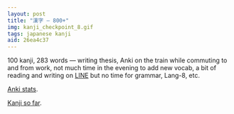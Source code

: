 ```yaml
---
layout: post
title: "漢字 — 800+"
img: kanji_checkpoint_8.gif
tags: japanese kanji
aid: 26ea4c37
---
```


100 kanji, 283 words — writing thesis, Anki on the train while commuting to and from work, not much time in the evening to add new vocab, a bit of reading and writing on [LINE](http://line.me/ja/) but no time for grammar, Lang-8, etc.

[Anki stats](static/img/blog/anki_stats_140318.png). 

[Kanji so far](static/dl/kanji_checkpoint_8).
